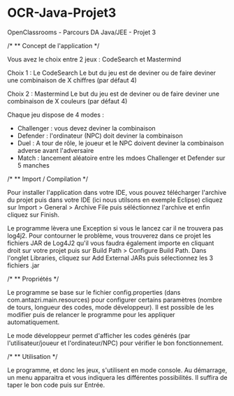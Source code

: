 # OCR-Java-Projet3
OpenClassrooms - Parcours DA Java/JEE - Projet 3

/*
** Concept de l'application
*/

Vous avez le choix entre 2 jeux : CodeSearch et Mastermind

Choix 1 : Le CodeSearch
Le but du jeu est de deviner ou de faire deviner une combinaison de X chiffres (par défaut 4)

Choix 2 : Mastermind
Le but du jeu est de deviner ou de faire deviner une combinaison de X couleurs (par défaut 4)

Chaque jeu dispose de 4 modes :
- Challenger : vous devez deviner la combinaison
- Defender : l'ordinateur (NPC) doit deviner la combinaison
- Duel : A tour de rôle, le joueur et le NPC doivent deviner la combinaison adverse avant l'adversaire
- Match : lancement aléatoire entre les mdoes Challenger et Defender sur 5 manches

/*
** Import / Compilation
*/

Pour installer l'application dans votre IDE, vous pouvez télécharger l'archive du projet puis dans votre IDE (ici nous utilsons en exemple Eclipse) cliquez sur Import > General > Archive File puis séléctionnez l'archive et enfin cliquez sur Finish.

Le programme lèvera une Exception si vous le lancez car il ne trouvera pas log4j2. Pour contourner le problème, vous trouverez dans ce projet les fichiers JAR de Log4J2 qu'il vous faudra également importe en cliquant droit sur votre projet puis sur Build Path > Configure Build Path. Dans l'onglet Libraries, cliquez sur Add External JARs puis sélectionnez les 3 fichiers .jar

/*
** Propriétés
*/

Le programme se base sur le fichier config.properties (dans com.antazri.main.resources) pour configurer certains paramètres (nombre de tours, longueur des codes, mode développeur). Il est possible de les modifier puis de relancer le programme pour les appliquer automatiquement.

Le mode développeur permet d'afficher les codes générés (par l'utilisateur/joueur et l'ordinateur/NPC) pour vérifier le bon fonctionnement. 

/*
** Utilisation
*/

Le programme, et donc les jeux, s'utilisent en mode console. Au démarrage, un menu apparaitra et vous indiquera les différentes possibilités. Il suffira de taper le bon code puis sur Entrée. 
